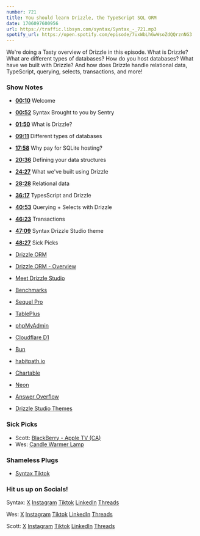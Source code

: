 ```yaml
---
number: 721
title: You should learn Drizzle, the TypeScript SQL ORM
date: 1706097600956
url: https://traffic.libsyn.com/syntax/Syntax_-_721.mp3
spotify_url: https://open.spotify.com/episode/7uxWbLhGwWsoZdQQrznNG3
---
```


We're doing a Tasty overview of Drizzle in this episode. What is Drizzle? What are different types of databases? How do you host databases? What have we built with Drizzle? And how does Drizzle handle relational data, TypeScript, querying, selects, transactions, and more!

### Show Notes

* **[00:10](#t=00:10)** Welcome
* **[00:52](#t=00:52)** Syntax Brought to you by Sentry
* **[01:50](#t=01:50)** What is Drizzle?
* **[09:11](#t=09:11)** Different types of databases
* **[17:58](#t=17:58)** Why pay for SQLite hosting?
* **[20:36](#t=20:36)** Defining your data structures
* **[24:27](#t=24:27)** What we've built using Drizzle
* **[28:28](#t=28:28)** Relational data
* **[36:17](#t=36:17)** TypesScript and Drizzle
* **[40:53](#t=40:53)** Querying + Selects with Drizzle
* **[46:23](#t=46:23)** Transactions
* **[47:09](#t=47:09)** Syntax Drizzle Studio theme
* **[48:27](#t=48:27)** Sick Picks

* [Drizzle ORM](https://orm.drizzle.team/)
* [Drizzle ORM - Overview](https://orm.drizzle.team/kit-docs/overview)
* [Meet Drizzle Studio](https://orm.drizzle.team/drizzle-studio/overview)
* [Benchmarks](https://orm.drizzle.team/benchmarks)
* [Sequel Pro](https://sequelpro.com/)
* [TablePlus](https://tableplus.com/)
* [phpMyAdmin](https://www.phpmyadmin.net/)
* [Cloudflare D1](https://www.cloudflare.com/developer-platform/d1/)
* [Bun](https://bun.sh/)
* [habitpath.io](https://habitpath.io/waitlist)
* [Chartable](https://chartable.com/)
* [Neon](https://neon.tech/)
* [Answer Overflow](https://www.answeroverflow.com/)
* [Drizzle Studio Themes](https://drizzle.studio/themes/DQxCNydRxt3DjhMOl_P61)

### Sick Picks

* Scott: [BlackBerry - Apple TV (CA)](https://tv.apple.com/ca/movie/blackberry/umc.cmc.3l1hmmtt33myfoyr38vfg85js)
* Wes: [Candle Warmer Lamp](https://www.amazon.ca/gp/product/B0BZ7ZDVRW?ie=UTF8&psc=1&linkCode=sl1&tag=isi777-20&linkId=8e1bc7ea2619c75e37cb76b48f5c4065&language=en_CA)

### Shameless Plugs

- [Syntax Tiktok](https://www.tiktok.com/@syntaxfm)

### Hit us up on Socials!

Syntax: [X](https://twitter.com/syntaxfm) [Instagram](https://www.instagram.com/syntax_fm/) [Tiktok](https://www.tiktok.com/@syntaxfm) [LinkedIn](https://www.linkedin.com/company/96077407/admin/feed/posts/) [Threads](https://www.threads.net/@syntax_fm)

Wes: [X](https://twitter.com/wesbos) [Instagram](https://www.instagram.com/wesbos/) [Tiktok](https://www.tiktok.com/@wesbos) [LinkedIn](https://www.linkedin.com/in/wesbos/) [Threads](https://www.threads.net/@wesbos)

Scott: [X](https://twitter.com/stolinski) [Instagram](https://www.instagram.com/stolinski/) [Tiktok](https://www.tiktok.com/@stolinski) [LinkedIn](https://www.linkedin.com/in/stolinski/) [Threads](https://www.threads.net/@stolinski)